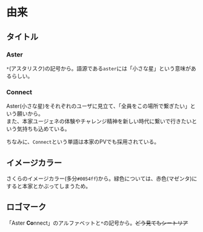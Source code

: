 # 由来

## タイトル

### Aster

`*`(アスタリスク)の記号から。語源である`aster`には「小さな星」という意味があるらしい。

### Connect

Aster(小さな星)をそれぞれのユーザに見立て、「全員をこの場所で繋ぎたい」という願いから。  
また、本家ユージェネの体験やチャレンジ精神を新しい時代に繋いで行きたいという気持ちも込めている。

ちなみに、`Connect`という単語は本家のPVでも採用されている。

## イメージカラー

さくらのイメージカラー(多分`#0054ff`)から。緑色については、赤色(マゼンタ)にすると本家とかぶってしまうため。

## ロゴマーク

「Aster **Co**nnect」のアルファベットと`*`の記号から。~~どう見てもシートリア~~